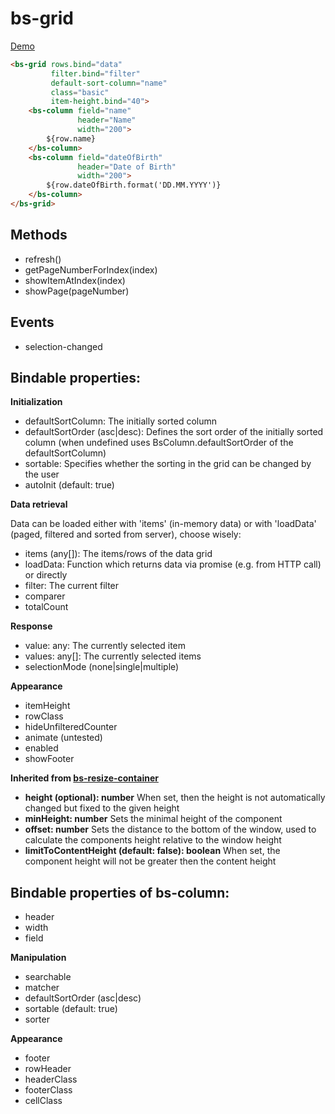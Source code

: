 # bs-grid

[Demo](https://rawgit.com/RSuter/aurelia-bs/master/demo/index.html#/grid)

```html
<bs-grid rows.bind="data"
         filter.bind="filter"
         default-sort-column="name"
         class="basic"
         item-height.bind="40">
    <bs-column field="name" 
               header="Name" 
               width="200">
        ${row.name}
    </bs-column>
    <bs-column field="dateOfBirth" 
               header="Date of Birth" 
               width="200">
        ${row.dateOfBirth.format('DD.MM.YYYY')}
    </bs-column>
</bs-grid>
```

## Methods

- refresh()
- getPageNumberForIndex(index)
- showItemAtIndex(index)
- showPage(pageNumber)

## Events

- selection-changed

## Bindable properties:

**Initialization**

- defaultSortColumn: The initially sorted column
- defaultSortOrder (asc|desc): Defines the sort order of the initially sorted column (when undefined uses BsColumn.defaultSortOrder of the defaultSortColumn)
- sortable: Specifies whether the sorting in the grid can be changed by the user
- autoInit (default: true)

**Data retrieval**

Data can be loaded either with 'items' (in-memory data) or with 'loadData' (paged, filtered and sorted from server), choose wisely: 

- items (any[]): The items/rows of the data grid
- loadData: Function which returns data via promise (e.g. from HTTP call) or directly
- filter: The current filter
- comparer
- totalCount

**Response**

- value: any: The currently selected item
- values: any[]: The currently selected items
- selectionMode (none|single|multiple)

**Appearance**

- itemHeight
- rowClass
- hideUnfilteredCounter
- animate (untested)
- enabled
- showFooter

**Inherited from [bs-resize-container](./bs-resize-container.md)**

- **height (optional): number** When set, then the height is not automatically changed but fixed to the given height
- **minHeight: number** Sets the minimal height of the component
- **offset: number** Sets the distance to the bottom of the window, used to calculate the components height relative to the window height
- **limitToContentHeight (default: false): boolean** When set, the component height will not be greater then the content height

## Bindable properties of bs-column:

- header
- width
- field

**Manipulation**

- searchable
- matcher
- defaultSortOrder (asc|desc)
- sortable (default: true)
- sorter

**Appearance**

- footer
- rowHeader
- headerClass
- footerClass
- cellClass
